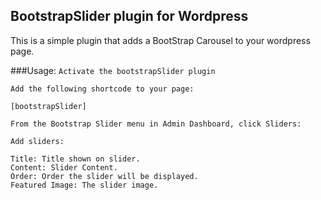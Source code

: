 ## BootstrapSlider plugin for Wordpress

This is a simple plugin that adds a BootStrap Carousel to your wordpress page.

###Usage: 
``Activate the bootstrapSlider plugin``

``
Add the following shortcode to your page: 
``
```
[bootstrapSlider]
```

``
From the Bootstrap Slider menu in Admin Dashboard, click Sliders:
``

``Add sliders: ``
```
Title: Title shown on slider.
Content: Slider Content.
Order: Order the slider will be displayed.
Featured Image: The slider image.
```